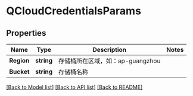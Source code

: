 # QCloudCredentialsParams

## Properties

Name | Type | Description | Notes
------------ | ------------- | ------------- | -------------
**Region** | **string** | 存储桶所在区域，如：ap-guangzhou | 
**Bucket** | **string** | 存储桶名称 | 

[[Back to Model list]](../README.md#documentation-for-models) [[Back to API list]](../README.md#documentation-for-api-endpoints) [[Back to README]](../README.md)


